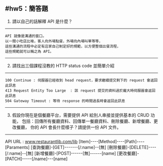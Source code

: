#hw5：簡答題
----
1. 請以自己的話解釋 API 是什麼？
----
    API 就像是溝通的窗口。
    以一間小吃店比喻，客人向外場點餐，外場向內場叫單等等，
    這些溝通的流程中必定有店家自己制定好的規範，以方便整個出餐流程，
    這些規範就可以稱之為 API。
----
2. 請找出三個課程沒教的 HTTP status code 並簡單介紹
----
    100 Continue : 伺服器已經收到 head request，要求繼續提交剩下的 request 會返回此訊息
    413 Request Entity Too Large  : 該 request 提交的資料過於龐大時伺服器會返回此訊息 
    504 Gateway Timeout : 等待 response 的時間過長時會返回此訊息 
----
3. 假設你現在是個餐廳平台，需要提供 API 給別人串接並提供基本的 CRUD 功能，
包括：回傳所有餐廳資料、回傳單一餐廳資料、刪除餐廳、新增餐廳、更改餐廳，
你的 API 會長什麼樣子？請提供一份 API 文件。
----
API URL : www.restaurantlib.com/lib
[Item]----[Method]----[Path]----[Paraments]
[查詢餐廳]-[GET]-------[/:name]--[無]
[刪除餐廳]-[DELETE]----[/:name]--[無]
[新增餐廳]-[POST]------[無]------[name]
[更改餐廳]-[PATCH]-----[/name]---[name]

